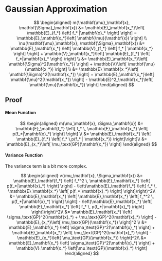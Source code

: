 # Gaussian Approximation




$$
\begin{aligned}
m(\mathbf{\mu}_\mathbf{x}, \mathbf{\Sigma}_\mathbf{x}) &= \mathbb{E}_\mathbf{x_*}\left[ \mathbb{E}_{f_*} \left[ f_* |\mathbf{x}_* \right] \right] = \mathbb{E}_\mathbf{x_*}\left[ \mathbf{\mu}(\mathbf{x}) \right] \\ 
\nu(\mathbf{\mu}_\mathbf{x}, \mathbf{\Sigma}_\mathbf{x}) &= \mathbb{E}_\mathbf{x_*} \left[ \mathbb{V}_{f_*} \left[ f_* | \mathbf{x_*} \right]  \right] + \mathbb{V}_\mathbf{x_*}\left[ \mathbb{E}_{f_*} \left[  f_*|\mathbf{x}_* \right] \right] \\ 
&= \mathbb{E}_\mathbf{x_*}\left[ \mathbf{\Sigma}^2(\mathbf{x_*}) \right] + \mathbb{V}\left[ \mathbf{\mu}(\mathbf{x_*}) \right] \\ 
&= \mathbb{E}_\mathbf{x_*}\left[ \mathbf{\Sigma}^2(\mathbf{x_*}) \right] + \mathbb{E}_\mathbf{x_*}\left[ \mathbf{\mu}^2(\mathbf{x_*}) \right] - \mathbb{E}^2_\mathbf{x_*}\left[ \mathbf{\mu}(\mathbf{x_*}) \right]
\end{aligned}
$$


## Proof


#### Mean Function

$$
\begin{aligned}
m(\mu_\mathbf{x}, \Sigma_\mathbf{x})
&=
\mathbb{E}_\mathbf{f_*}
\left[ f_* \, \mathbb{E}_\mathbf{x_*} \left[ p(f_*|\mathbf{x}_*) \right] \right] \\
&=
\mathbb{E}_\mathbf{x_*}
\left[ \mathbb{E}_{f_*} \left[ f_* \,p(f_* | \mathbf{x_*}) \right]\right]\\
&=
\mathbb{E}_{x_*}\left[ \mu_\text{GP}(\mathbf{x_*}) \right]
\end{aligned}
$$

#### Variance Function

The variance term is a bit more complex.

$$
\begin{aligned}
v(\mu_\mathbf{x}, \Sigma_\mathbf{x})
&=
\mathbb{E}_\mathbf{f_*}
\left[ f_*^2 \, \mathbb{E}_\mathbf{x_*} \left[ p(f_*|\mathbf{x}_*) \right] \right] -
\left(\mathbb{E}_\mathbf{f_*}
\left[ f_* \, \mathbb{E}_\mathbf{x_*} \left[ p(f_*|\mathbf{x}_*) \right] \right]\right)^2\\
&=
\mathbb{E}_\mathbf{x_*}
\left[ \mathbb{E}_\mathbf{x_*} \left[ f_*^2 \, p(f_*|\mathbf{x}_*) \right] \right] -
\left(\mathbb{E}_\mathbf{x_*}
\left[ \mathbb{E}_\mathbf{x_*} \left[ f_* \, p(f_*|\mathbf{x}_*) \right] \right]\right)^2\\
&=
\mathbb{E}_\mathbf{x_*}
\left[  \sigma_\text{GP}^2(\mathbf{x}_*) + \mu_\text{GP}^2(\mathbf{x}_*) \right] -
\mathbb{E}_{x_*}\left[ \mu_\text{GP}(\mathbf{x_*}) \right]^2 \\
&=
\mathbb{E}_\mathbf{x_*}
\left[  \sigma_\text{GP}^2(\mathbf{x}_*) \right] + \mathbb{E}_\mathbf{x_*} \left[ \mu_\text{GP}^2(\mathbf{x}_*) \right] -
\mathbb{E}_{x_*}\left[ \mu_\text{GP}(\mathbf{x_*}) \right]^2\\
&=
\mathbb{E}_\mathbf{x_*} \left[  \sigma_\text{GP}^2(\mathbf{x}_*) \right] +
\mathbb{V}_\mathbf{x_*} \left[\mu_\text{GP}(\mathbf{x}_*) \right]
\end{aligned}
$$
